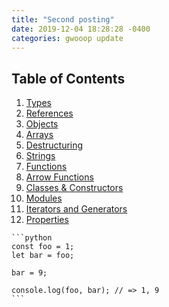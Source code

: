 ```yaml
---
title: "Second posting"
date: 2019-12-04 18:28:28 -0400
categories: gwooop update
---
```

## Table of Contents

  1. [Types](#types)
  1. [References](#references)
  1. [Objects](#objects)
  1. [Arrays](#arrays)
  1. [Destructuring](#destructuring)
  1. [Strings](#strings)
  1. [Functions](#functions)
  1. [Arrow Functions](#arrow-functions)
  1. [Classes & Constructors](#classes--constructors)
  1. [Modules](#modules)
  1. [Iterators and Generators](#iterators-and-generators)
  1. [Properties](#properties)
  
    ```python
    const foo = 1;
    let bar = foo;

    bar = 9;

    console.log(foo, bar); // => 1, 9
    ```
